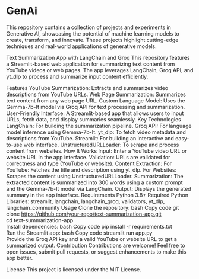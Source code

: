 # GenAi
This repository contains a collection of projects and experiments in Generative AI, showcasing the potential of machine learning models to create, transform, and innovate. These projects highlight cutting-edge techniques and real-world applications of generative models.


Text Summarization App with LangChain and Groq
This repository features a Streamlit-based web application for summarizing text content from YouTube videos or web pages. The app leverages LangChain, Groq API, and yt_dlp to process and summarize input content efficiently.

Features
YouTube Summarization: Extracts and summarizes video descriptions from YouTube URLs.
Web Page Summarization: Summarizes text content from any web page URL.
Custom Language Model: Uses the Gemma-7b-It model via Groq API for text processing and summarization.
User-Friendly Interface: A Streamlit-based app that allows users to input URLs, fetch data, and display summaries seamlessly.
Key Technologies
LangChain: For building the summarization pipeline.
Groq API: For language model inference using Gemma-7b-It.
yt_dlp: To fetch video metadata and descriptions from YouTube.
Streamlit: For building an interactive and easy-to-use web interface.
UnstructuredURLLoader: To scrape and process content from websites.
How It Works
Input: Enter a YouTube video URL or website URL in the app interface.
Validation: URLs are validated for correctness and type (YouTube or website).
Content Extraction:
For YouTube: Fetches the title and description using yt_dlp.
For Websites: Scrapes the content using UnstructuredURLLoader.
Summarization: The extracted content is summarized into 300 words using a custom prompt and the Gemma-7b-It model via LangChain.
Output: Displays the generated summary in the app interface.
Requirements
Python 3.8+
Required Python Libraries: streamlit, langchain, langchain_groq, validators, yt_dlp, langchain_community
Usage
Clone the repository:
bash
Copy code
git clone https://github.com/your-repo/text-summarization-app.git  
cd text-summarization-app  
Install dependencies:
bash
Copy code
pip install -r requirements.txt  
Run the Streamlit app:
bash
Copy code
streamlit run app.py  
Provide the Groq API key and a valid YouTube or website URL to get a summarized output.
Contribution
Contributions are welcome! Feel free to open issues, submit pull requests, or suggest enhancements to make this app better.

License
This project is licensed under the MIT License.

